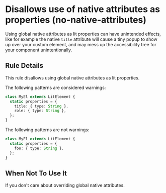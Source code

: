 # Disallows use of native attributes as properties (no-native-attributes)

Using global native attributes as lit properties can have unintended effects,
like for example the native `title` attribute will cause a tiny popup to show up
over your custom element, and may mess up the accessibility tree for your
component unintentionally.

## Rule Details

This rule disallows using global native attributes as lit properties.

The following patterns are considered warnings:

```ts
class MyEl extends LitElement {
  static properties = {
    title: { type: String },
    role: { type: String },
  };
}
```

The following patterns are not warnings:

```ts
class MyEl extends LitElement {
  static properties = {
    foo: { type: String },
  };
}
```

## When Not To Use It

If you don't care about overriding global native attributes.
